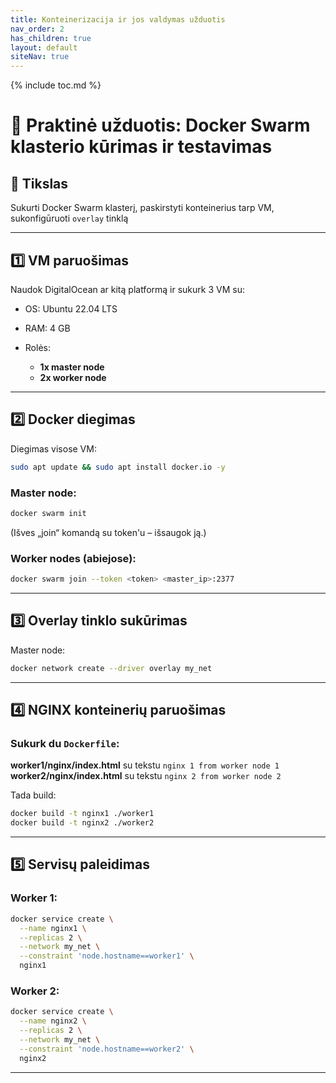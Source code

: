 ```yaml
---
title: Konteinerizacija ir jos valdymas užduotis
nav_order: 2
has_children: true
layout: default
siteNav: true
---
```

{% include toc.md %}

# 🧪 Praktinė užduotis: Docker Swarm klasterio kūrimas ir testavimas

## 🌟 Tikslas

Sukurti Docker Swarm klasterį, paskirstyti konteinerius tarp VM, sukonfigūruoti `overlay` tinklą 

---

## 1️⃣ VM paruošimas

Naudok DigitalOcean ar kitą platformą ir sukurk 3 VM su:

* OS: Ubuntu 22.04 LTS
* RAM: 4 GB
* Rolės:

  * **1x master node**
  * **2x worker node**

---

## 2️⃣ Docker diegimas

Diegimas visose VM:

```bash
sudo apt update && sudo apt install docker.io -y
```

### Master node:

```bash
docker swarm init
```

(Išves „join“ komandą su token'u – išsaugok ją.)

### Worker nodes (abiejose):

```bash
docker swarm join --token <token> <master_ip>:2377
```

---

## 3️⃣ Overlay tinklo sukūrimas

Master node:

```bash
docker network create --driver overlay my_net
```

---

## 4️⃣ NGINX konteinerių paruošimas

### Sukurk du `Dockerfile`:

**worker1/nginx/index.html** su tekstu `nginx 1 from worker node 1`
**worker2/nginx/index.html** su tekstu `nginx 2 from worker node 2`

Tada build:

```bash
docker build -t nginx1 ./worker1
docker build -t nginx2 ./worker2
```

---

## 5️⃣ Servisų paleidimas

### Worker 1:

```bash
docker service create \
  --name nginx1 \
  --replicas 2 \
  --network my_net \
  --constraint 'node.hostname==worker1' \
  nginx1
```

### Worker 2:

```bash
docker service create \
  --name nginx2 \
  --replicas 2 \
  --network my_net \
  --constraint 'node.hostname==worker2' \
  nginx2
```

---

<!-- ## 6️⃣ Load balancer (NGINX)

Master node:

1. Įidiek NGINX:

```bash
sudo apt install nginx -y
```

2. Konfigūruok `/etc/nginx/nginx.conf` (arba `default.conf`):

```nginx
http {
  upstream node1 {
    server nginx1:80;
  }
  upstream node2 {
    server nginx2:80;
  }

  server {
    listen 80;

    location /node1 {
      proxy_pass http://node1;
    }

    location /node2 {
      proxy_pass http://node2;
    }
  }
}
```

3. Paleisk arba perkrauk:

```bash
sudo systemctl restart nginx
```

---

## 7️⃣ Testavimas

Naršyklėje atidaryk:

* `http://<master_ip>/node1` → matysi nginx1 turinį
* `http://<master_ip>/node2` → matysi nginx2 turinį

Perkrovus puslapį, turinys gali kisti – veikia **round-robin load balancing** tarp replikų.

---

## ✅ Išvados

* Swarm leidžia lengvai kurti paslaugas su replikomis.
* Palaiko automatinį paskirstymą, atkūrimą ir tinklo izoliaciją.
* Puikiai tinka testavimui, mokymuisi ar mažiems klasteriams.

--- -->
